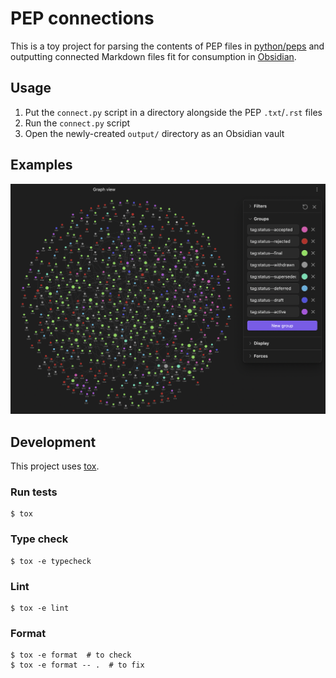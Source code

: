 # PEP connections

This is a toy project for parsing the contents of PEP files in [python/peps](https://github.com/python/peps) and outputting connected Markdown files fit for consumption in [Obsidian](https://obsidian.md).

## Usage

1. Put the `connect.py` script in a directory alongside the PEP `.txt`/`.rst` files
1. Run the `connect.py` script
1. Open the newly-created `output/` directory as an Obsidian vault

## Examples

![Obsidian graph](graph.png)

## Development

This project uses [tox](https://tox.wiki).

### Run tests

```shell
$ tox
```

### Type check

```shell
$ tox -e typecheck
```

### Lint

```shell
$ tox -e lint
```

### Format

```shell
$ tox -e format  # to check
$ tox -e format -- .  # to fix
```
